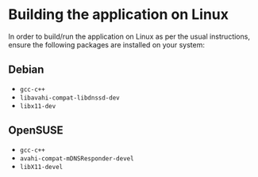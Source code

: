 # Building the application on Linux

In order to build/run the application on Linux as per the usual instructions, ensure
the following packages are installed on your system:

## Debian

* `gcc-c++`
* `libavahi-compat-libdnssd-dev`
* `libx11-dev`

## OpenSUSE

* `gcc-c++`
* `avahi-compat-mDNSResponder-devel`
* `libX11-devel`
